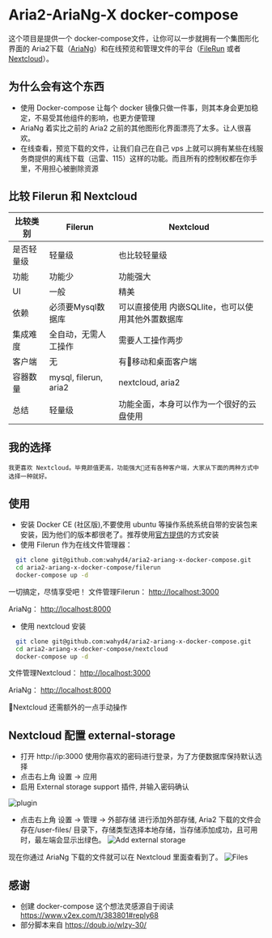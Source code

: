 # Aria2-AriaNg-X docker-compose

这个项目是提供一个 docker-compose文件，让你可以一步就拥有一个集图形化界面的 Aria2下载（[AriaNg](https://github.com/mayswind/AriaNg)）和在线预览和管理文件的平台（[FileRun](https://www.filerun.com/) 或者 [Nextcloud](https://nextcloud.com/)）。


## 为什么会有这个东西
  * 使用 Docker-compose 让每个 docker 镜像只做一件事，则其本身会更加稳定，不易受其他组件的影响，也更方便管理
  * AriaNg 着实比之前的 Aria2 之前的其他图形化界面漂亮了太多。让人很喜欢。
  * 在线查看，预览下载的文件，让我们自己在自己 vps 上就可以拥有某些在线服务商提供的离线下载（迅雷、115）这样的功能。而且所有的控制权都在你手里，不用担心被删除资源

## 比较 Filerun 和 Nextcloud

|比较类别 | Filerun | Nextcloud |
|---- | --- | --- |
|是否轻量级| 轻量级 | 也比较轻量级 |
|功能| 功能少 | 功能强大 |
|UI| 一般 | 精美 |
|依赖| 必须要Mysql数据库 | 可以直接使用 内嵌SQLlite，也可以使用其他外置数据库 |
|集成难度|全自动，无需人工操作|需要人工操作两步|
|客户端|无|有移动和桌面客户端|
|容器数量|mysql, filerun, aria2|nextcloud, aria2|
|总结|轻量级|功能全面，本身可以作为一个很好的云盘使用|


## 我的选择

    我更喜欢 Nextcloud。毕竟颜值更高，功能强大还有各种客户端，大家从下面的两种方式中选择一种就好。

## 使用
  * 安装 Docker CE (社区版),不要使用 ubuntu 等操作系统系统自带的安装包来安装，因为他们的版本都很老了。推荐使用[官方提供](https://docs.docker.com/engine/installation/linux/docker-ce/ubuntu/)的方式安装
  * 使用 Filerun 作为在线文件管理器：
  ```bash
    git clone git@github.com:wahyd4/aria2-ariang-x-docker-compose.git
    cd aria2-ariang-x-docker-compose/filerun
    docker-compose up -d
  ```
  一切搞定，尽情享受吧！
  文件管理Filerun： <http://localhost:3000>

  AriaNg： <http://localhost:8000>

  * 使用 nextcloud 安装
  ```bash
    git clone git@github.com:wahyd4/aria2-ariang-x-docker-compose.git
    cd aria2-ariang-x-docker-compose/nextcloud
    docker-compose up -d
  ```
  文件管理Nextcloud： <http://localhost:3000>

  AriaNg： <http://localhost:8000>

  Nextcloud 还需额外的一点手动操作

## Nextcloud 配置 external-storage
  * 打开 http://ip:3000 使用你喜欢的密码进行登录，为了方便数据库保持默认选择
  * 点击右上角 设置 -> 应用
  * 启用 External storage support 插件, 并输入密码确认

  ![plugin](https://github.com/wahyd4/aria2-ariang-x-docker-compose/blob/master/images/nextcloud/external-storage.png?raw=true)
  * 点击右上角 设置 -> 管理 -> 外部存储 进行添加外部存储, Aria2 下载的文件会存在/user-files/ 目录下，存储类型选择本地存储，当存储添加成功，且可用时，最左端会显示出绿色。
  ![Add external storage](https://github.com/wahyd4/aria2-ariang-x-docker-compose/blob/master/images/nextcloud/config-storage.png?raw=true)

  现在你通过 AriaNg 下载的文件就可以在 Nextcloud 里面查看到了。
  ![Files](https://github.com/wahyd4/aria2-ariang-x-docker-compose/blob/master/images/nextcloud/downloads-folder?raw=true)

## 感谢

  * 创建 docker-compose 这个想法灵感源自于阅读 <https://www.v2ex.com/t/383801#reply68>
  * 部分脚本来自 <https://doub.io/wlzy-30/>



